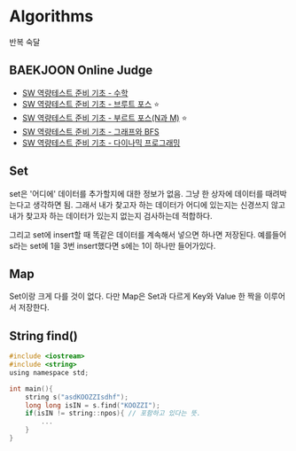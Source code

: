 # Algorithms

반복 숙달

## BAEKJOON Online Judge

* [SW 역량테스트 준비 기초 - 수학](https://www.acmicpc.net/workbook/view/3935)
* [SW 역량테스트 준비 기초 - 브루트 포스](https://www.acmicpc.net/workbook/view/3936) ⭐
* [SW 역량테스트 준비 기초 - 부르트 포스(N과 M)](https://www.acmicpc.net/workbook/view/3937) ⭐
* [SW 역량테스트 준비 기초 - 그래프와 BFS](https://www.acmicpc.net/workbook/view/3938) 
* [SW 역량테스트 준비 기초 - 다이나믹 프로그래밍](https://www.acmicpc.net/workbook/view/3939) 

## Set

set은 '어디에' 데이터를 추가할지에 대한 정보가 없음. 그냥 한 상자에 데이터를 때려박는다고 생각하면 됨. 그래서 내가 찾고자 하는 데이터가 어디에 있는지는 신경쓰지 않고 내가 찾고자 하는 데이터가 있는지 없는지 검사하는데 적합하다.

그리고 set에 insert할 때 똑같은 데이터를 계속해서 넣으면 하나면 저장된다. 예를들어 s라는 set에 1을 3번 insert했다면 s에는 1이 하나만 들어가있다. 

## Map

Set이랑 크게 다를 것이 없다. 다만 Map은 Set과 다르게 Key와 Value 한 짝을 이루어서 저장한다. 

## String find()
~~~c
#include <iostream>
#include <string>
using namespace std;

int main(){
    string s("asdKOOZZIsdhf");
    long long isIN = s.find("KOOZZI");
    if(isIN != string::npos){ // 포함하고 있다는 뜻.
        ...
    }
}
~~~